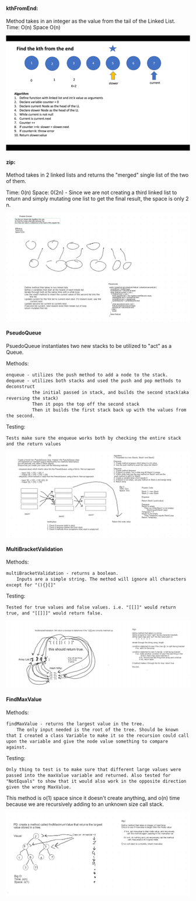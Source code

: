 
#### kthFromEnd:

Method takes in an integer as the value from the tail of the Linked List.
Time: O(n)
Space O(n)

![image](./src/main/resources/Screen%20Shot%202020-09-22%20at%202.46.11%20PM.png)


#### zip:

Method takes in 2 linked lists and returns the "merged" single list of the two of them.

Time: 0(n)
Space: 0(2n) - Since we are not creating a third linked list to return and simply mutating one list to get the final result, the space is only 2 n.

![image](./src/main/resources/second%20whiteboard.PNG)


#### PseudoQueue

PsuedoQueue instantiates two new stacks to be utilized to "act" as a Queue.

Methods: 

    enqueue - utilizes the push method to add a node to the stack.
    dequeue - utilizes both stacks and used the push and pop methods to deconstruct 
              the initial passed in stack, and builds the second stack(aka reversing the stack)
              Then it pops the top off the second stack 
              Then it builds the first stack back up with the values from the second.
Testing:

    Tests make sure the enqueue works both by checking the entire stack and the return values

![image](./src/main/resources/challenge11.PNG)


#### MultiBracketValidation

Methods:

    multiBracketValidation - returns a boolean. 
        Inputs are a simple string. The method will ignore all characters except for "(){}[]"

        
Testing: 

    Tested for true values and false values. i.e. "[[]]" would return true, and "[[]]]" would return false.
    
 ![image](./src/main/resources/challenge12.PNG)
 
 
 #### FindMaxValue
 
 Methods: 
 
    findMaxValue - returns the largest value in the tree. 
        The only input needed is the root of the tree. Should be known that I created a class Variable to make it so the recursion could call upon the variable and give the node value something to compare against.
 
 Testing:
 
    Only thing to test is to make sure that different large values were passed into the maxValue variable and returned. Also tested for "NotEquals" to show that it would also work in the opposite direction given the wrong MaxValue.
    
 This method is o(1) space since it doesn't create anything, and o(n) time because we are recursively adding to an unknown size call stack.
 
 ![image](./src/main/resources/challenge14.PNG)

